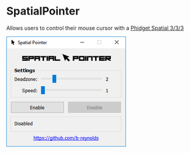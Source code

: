 # SpatialPointer

Allows users to control their mouse cursor with a [Phidget Spatial 3/3/3](http://www.phidgets.com/products.php?product_id=1042)

![alt tag](screenshot.png)
